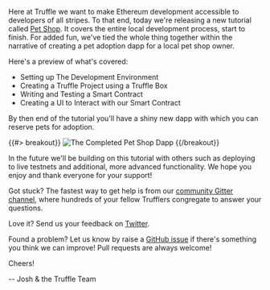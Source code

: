 Here at Truffle we want to make Ethereum development accessible to developers of all stripes. To that end, today we're releasing a new tutorial called [Pet Shop](/tutorial). It covers the entire local development process, start to finish. For added fun, we've tied the whole thing together within the narrative of creating a pet adoption dapp for a local pet shop owner.

Here's a preview of what's covered:

*   Setting up The Development Environment
*   Creating a Truffle Project using a Truffle Box
*   Writing and Testing a Smart Contract
*   Creating a UI to Interact with our Smart Contract

By then end of the tutorial you'll have a shiny new dapp with which you can reserve pets for adoption.

{{#> breakout}}
  ![The Completed Pet Shop Dapp](/img/blog/learn-ethereum-the-fun-way-with-our-pet-shop-tutorial/pet-shop-preview.jpeg "The completed dapp.")
{{/breakout}}

In the future we'll be building on this tutorial with others such as deploying to live testnets and additional, more advanced functionality. We hope you enjoy and thank everyone for your support!

Got stuck? The fastest way to get help is from our [community Gitter channel](https://github.com/ConsenSys/truffle), where hundreds of your fellow Trufflers congregate to answer your questions.

Love it? Send us your feedback on [Twitter](https://twitter.com/trufflesuite).

Found a problem? Let us know by raise a [GitHub issue](https://github.com/trufflesuite/trufflesuite.com/issues) if there's something you think we can improve! Pull requests are always welcome!

Cheers!

-- Josh & the Truffle Team
